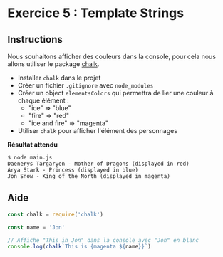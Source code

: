 # Exercice 5 : Template Strings

## Instructions

Nous souhaitons afficher des couleurs dans la console, pour cela nous allons utiliser le package [chalk](https://github.com/chalk/chalk).

* Installer `chalk` dans le projet
* Créer un fichier `.gitignore` avec `node_modules`
* Créer un object `elementsColors` qui permettra de lier une couleur à chaque élément :
  * "ice" => "blue"
  * "fire" => "red"
  * "ice and fire" => "magenta"
* Utiliser `chalk` pour afficher l'élément des personnages

**Résultat attendu**

```
$ node main.js
Daenerys Targaryen - Mother of Dragons (displayed in red)
Arya Stark - Princess (displayed in blue)
Jon Snow - King of the North (displayed in magenta)
```

## Aide

```js
const chalk = require('chalk')

const name = 'Jon'

// Affiche "This in Jon" dans la console avec "Jon" en blanc
console.log(chalk`This is {magenta ${name}}`)
```
